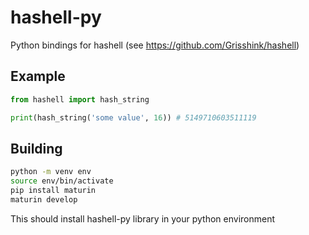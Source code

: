 # hashell-py
Python bindings for hashell (see https://github.com/Grisshink/hashell)

## Example
```python
from hashell import hash_string

print(hash_string('some value', 16)) # 5149710603511119
```

## Building
```bash
python -m venv env
source env/bin/activate
pip install maturin
maturin develop
```

This should install hashell-py library in your python environment

